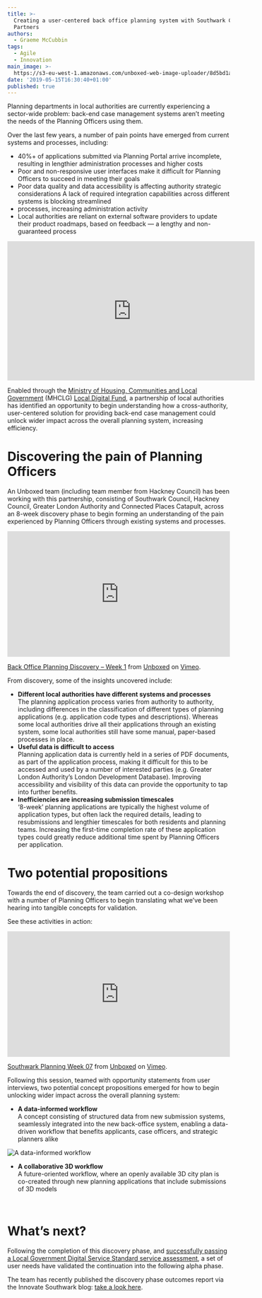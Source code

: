 ```yaml
---
title: >-
  Creating a user-centered back office planning system with Southwark Council &
  Partners 
authors:
  - Graeme McCubbin
tags:
  - Agile
  - Innovation
main_image: >-
  https://s3-eu-west-1.amazonaws.com/unboxed-web-image-uploader/8d5bd1ac6ba51b280ad2525dae5e84f1.png
date: '2019-05-15T16:30:40+01:00'
published: true
---
```

Planning departments in local authorities are currently experiencing a sector-wide problem: back-end case management systems aren’t meeting the needs of the Planning Officers using them.<br/>

Over the last few years, a number of pain points have emerged from current systems and processes, including:<br/>

* 40%+ of applications submitted via Planning Portal arrive incomplete, resulting in lengthier administration processes and higher costs
* Poor and non-responsive user interfaces make it difficult for Planning Officers to succeed in meeting their goals
* Poor data quality and data accessibility is affecting authority strategic considerations
  A lack of required integration capabilities across different systems is blocking streamlined
* processes, increasing administration activity
* Local authorities are reliant on external software providers to update their product roadmaps, based on feedback — a lengthy and non-guaranteed process

<iframe width="560" height="315" src="https://www.youtube.com/embed/54Z5X23MYg8" frameborder="0" allow="accelerometer; autoplay; encrypted-media; gyroscope; picture-in-picture" allowfullscreen></iframe>

Enabled through the [Ministry of Housing, Communities and Local Government](https://www.gov.uk/government/organisations/ministry-of-housing-communities-and-local-government) (MHCLG) [Local Digital Fund](https://localdigital.gov.uk/fund/), a partnership of local authorities has identified an opportunity to begin understanding how a cross-authority, user-centered solution for providing back-end case management could unlock wider impact across the overall planning system, increasing efficiency.<br/>

# Discovering the pain of Planning Officers

An Unboxed team (including team member from Hackney Council) has been working with this partnership, consisting of Southwark Council, Hackney Council, Greater London Authority and Connected Places Catapult, across an 8-week discovery phase to begin forming an understanding of the pain experienced by Planning Officers through existing systems and processes.<br/>

<div style="padding:56.25% 0 0 0;position:relative;"><iframe src="https://player.vimeo.com/video/319511844" style="position:absolute;top:0;left:0;width:100%;height:100%;" frameborder="0" allow="autoplay; fullscreen" allowfullscreen></iframe></div><script src="https://player.vimeo.com/api/player.js"></script>

<p><a href="https://vimeo.com/319511844">Back Office Planning Discovery &ndash; Week 1</a> from <a href="https://vimeo.com/ubxd">Unboxed</a> on <a href="https://vimeo.com">Vimeo</a>.</p>

From discovery, some of the insights uncovered include:<br/>

* **Different local authorities have different systems and processes<br/>**
  The planning application process varies from authority to authority, including differences in the classification of different types of planning applications (e.g. application code types and descriptions). Whereas some local authorities drive all their applications through an existing system, some local authorities still have some manual, paper-based processes in place.<br/>
* **Useful data is difficult to access<br/>**
  Planning application data is currently held in a series of PDF documents, as part of the application process, making it difficult for this to be accessed and used by a number of interested parties (e.g. Greater London Authority’s London Development Database). Improving accessibility and visibility of this data can provide the opportunity to tap into further benefits.<br/>
* **Inefficiencies are increasing submission timescales<br/>**
  ‘8-week’ planning applications are typically the highest volume of application types, but often lack the required details, leading to resubmissions and lengthier timescales for both residents and planning teams. Increasing the first-time completion rate of these application types could greatly reduce additional time spent by Planning Officers per application.<br/>

# Two potential propositions

Towards the end of discovery, the team carried out a co-design workshop with a number of Planning Officers to begin translating what we’ve been hearing into tangible concepts for validation.<br/>

See these activities in action:<br/>

<div style="padding:56.25% 0 0 0;position:relative;"><iframe src="https://player.vimeo.com/video/328530652" style="position:absolute;top:0;left:0;width:100%;height:100%;" frameborder="0" allow="autoplay; fullscreen" allowfullscreen></iframe></div><script src="https://player.vimeo.com/api/player.js"></script>

<p><a href="https://vimeo.com/328530652">Southwark Planning Week 07</a> from <a href="https://vimeo.com/ubxd">Unboxed</a> on <a href="https://vimeo.com">Vimeo</a>.</p>

Following this session, teamed with opportunity statements from user interviews, two potential concept propositions emerged for how to begin unlocking wider impact across the overall planning system:<br/>

* **A data-informed workflow<br/>**
  A concept consisting of structured data from new submission systems, seamlessly integrated into the new back-office system, enabling a data-driven workflow that benefits applicants, case officers, and strategic planners alike

![A data-informed workflow](https://s3-eu-west-1.amazonaws.com/unboxed-web-image-uploader/6c01990f56303d84b51754137baf8d7b.png)

* **A collaborative 3D workflow<br/>**
  A future-oriented workflow, where an openly available 3D city plan is co-created through new planning applications that include submissions of 3D models<br/>

<br/>

# What’s next?

Following the completion of this discovery phase, and [successfully passing a Local Government Digital Service Standard service assessment](https://localgov.digital/wp-content/uploads/2019/05/GLA-LGDSS-review-_-Back-office-planning-service-Discovery.pdf), a set of user needs have validated the continuation into the following alpha phase.

The team has recently published the discovery phase outcomes report via the Innovate Southwark blog: [take a look here](https://www.southwark.gov.uk/innovate/collabrative-project/planning-back-office?chapter=11).

